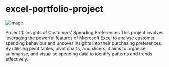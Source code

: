 # excel-portfolio-project

![image](https://github.com/user-attachments/assets/9dc67d87-5a40-47cf-a702-69295df92c24)

Project 1: Insights of Customers' Spending Preferences
This project involves leveraging the powerful features of Microsoft Excel to analyse customer spending behaviour and uncover insights into their purchasing preferences. By utilising pivot tables, pivot charts, and slicers, it aims to organise, summarise, and visualise spending data to identify patterns and trends effectively.
